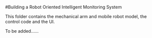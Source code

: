 #Building a Robot Oriented Intelligent Monitoring System

This folder contains the mechanical arm and mobile robot model, the control code and the UI.  

To be added……